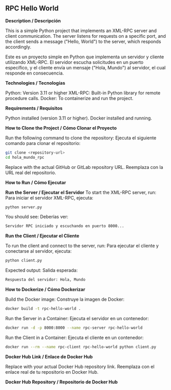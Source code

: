 ## RPC Hello World
**Description / Descripción**

This is a simple Python project that implements an XML-RPC server and client communication. The server listens for requests on a specific port, and the client sends a message ("Hello, World") to the server, which responds accordingly.

Este es un proyecto simple en Python que implementa un servidor y cliente utilizando XML-RPC. El servidor escucha solicitudes en un puerto específico, y el cliente envía un mensaje ("Hola, Mundo") al servidor, el cual responde en consecuencia.

**Technologies / Tecnologías**

Python: Version 3.11 or higher
XML-RPC: Built-in Python library for remote procedure calls.
Docker: To containerize and run the project.

**Requirements / Requisitos**

Python installed (version 3.11 or higher).
Docker installed and running.

**How to Clone the Project / Cómo Clonar el Proyecto**

Run the following command to clone the repository:
Ejecuta el siguiente comando para clonar el repositorio:

```bash
git clone <repository-url>
cd hola_mundo_rpc
```
Replace <repository-url> with the actual GitHub or GitLab repository URL.
Reemplaza <repository-url> con la URL real del repositorio.

**How to Run / Cómo Ejecutar**

**Run the Server / Ejecutar el Servidor**
To start the XML-RPC server, run:
Para iniciar el servidor XML-RPC, ejecuta:

```bash
python server.py
```
You should see:
Deberías ver:

```bash
Servidor RPC iniciado y escuchando en puerto 8000...
```
**Run the Client / Ejecutar el Cliente**

To run the client and connect to the server, run:
Para ejecutar el cliente y conectarse al servidor, ejecuta:

```bash
python client.py
```
Expected output:
Salida esperada:

```bash
Respuesta del servidor: Hola, Mundo
```
**How to Dockerize / Cómo Dockerizar**

Build the Docker image:
Construye la imagen de Docker:

```bash
docker build -t rpc-hello-world .
```
Run the Server in a Container:
Ejecuta el servidor en un contenedor:

```bash
docker run -d -p 8000:8000 --name rpc-server rpc-hello-world
```
Run the Client in a Container:
Ejecuta el cliente en un contenedor:

```bash
docker run --rm --name rpc-client rpc-hello-world python client.py
```
**Docker Hub Link / Enlace de Docker Hub**

Replace <docker-hub-link> with your actual Docker Hub repository link.
Reemplaza <docker-hub-link> con el enlace real de tu repositorio en Docker Hub.

**Docker Hub Repository / Repositorio de Docker Hub**

